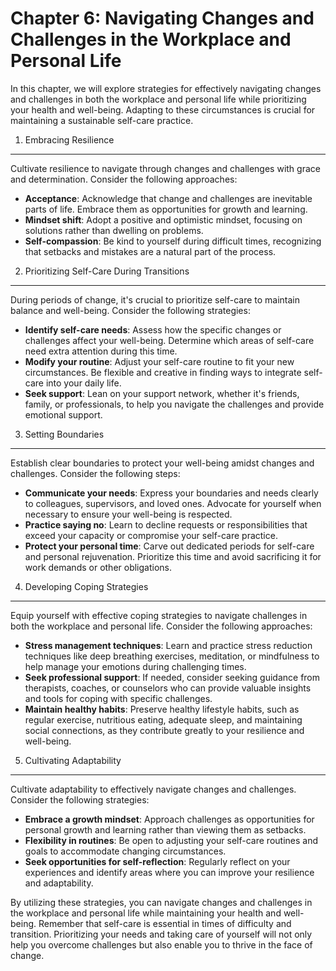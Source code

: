 Chapter 6: Navigating Changes and Challenges in the Workplace and Personal Life
===============================================================================

In this chapter, we will explore strategies for effectively navigating changes and challenges in both the workplace and personal life while prioritizing your health and well-being. Adapting to these circumstances is crucial for maintaining a sustainable self-care practice.

1. Embracing Resilience
-----------------------

Cultivate resilience to navigate through changes and challenges with grace and determination. Consider the following approaches:

* **Acceptance**: Acknowledge that change and challenges are inevitable parts of life. Embrace them as opportunities for growth and learning.
* **Mindset shift**: Adopt a positive and optimistic mindset, focusing on solutions rather than dwelling on problems.
* **Self-compassion**: Be kind to yourself during difficult times, recognizing that setbacks and mistakes are a natural part of the process.

2. Prioritizing Self-Care During Transitions
--------------------------------------------

During periods of change, it's crucial to prioritize self-care to maintain balance and well-being. Consider the following strategies:

* **Identify self-care needs**: Assess how the specific changes or challenges affect your well-being. Determine which areas of self-care need extra attention during this time.
* **Modify your routine**: Adjust your self-care routine to fit your new circumstances. Be flexible and creative in finding ways to integrate self-care into your daily life.
* **Seek support**: Lean on your support network, whether it's friends, family, or professionals, to help you navigate the challenges and provide emotional support.

3. Setting Boundaries
---------------------

Establish clear boundaries to protect your well-being amidst changes and challenges. Consider the following steps:

* **Communicate your needs**: Express your boundaries and needs clearly to colleagues, supervisors, and loved ones. Advocate for yourself when necessary to ensure your well-being is respected.
* **Practice saying no**: Learn to decline requests or responsibilities that exceed your capacity or compromise your self-care practice.
* **Protect your personal time**: Carve out dedicated periods for self-care and personal rejuvenation. Prioritize this time and avoid sacrificing it for work demands or other obligations.

4. Developing Coping Strategies
-------------------------------

Equip yourself with effective coping strategies to navigate challenges in both the workplace and personal life. Consider the following approaches:

* **Stress management techniques**: Learn and practice stress reduction techniques like deep breathing exercises, meditation, or mindfulness to help manage your emotions during challenging times.
* **Seek professional support**: If needed, consider seeking guidance from therapists, coaches, or counselors who can provide valuable insights and tools for coping with specific challenges.
* **Maintain healthy habits**: Preserve healthy lifestyle habits, such as regular exercise, nutritious eating, adequate sleep, and maintaining social connections, as they contribute greatly to your resilience and well-being.

5. Cultivating Adaptability
---------------------------

Cultivate adaptability to effectively navigate changes and challenges. Consider the following strategies:

* **Embrace a growth mindset**: Approach challenges as opportunities for personal growth and learning rather than viewing them as setbacks.
* **Flexibility in routines**: Be open to adjusting your self-care routines and goals to accommodate changing circumstances.
* **Seek opportunities for self-reflection**: Regularly reflect on your experiences and identify areas where you can improve your resilience and adaptability.

By utilizing these strategies, you can navigate changes and challenges in the workplace and personal life while maintaining your health and well-being. Remember that self-care is essential in times of difficulty and transition. Prioritizing your needs and taking care of yourself will not only help you overcome challenges but also enable you to thrive in the face of change.
